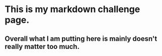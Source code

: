 # This is my markdown challenge page.
## Overall what I am putting here is mainly doesn't really matter too much.
###
